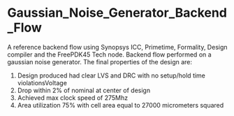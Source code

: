# Gaussian_Noise_Generator_Backend_Flow

A reference backend flow using Synopsys ICC, Primetime, Formality, Design compiler and the FreePDK45 Tech node. 
Backend flow performed on a gaussian noise generator. The final properties of the design are: 

1) Design produced had clear LVS and DRC with no setup/hold time violationsVoltage 
2) Drop within 2% of nominal at center of design
3) Achieved max clock speed of 275Mhz
4) Area utilization 75% with cell area equal to 27000 micrometers squared
